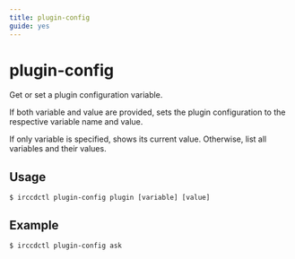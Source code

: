 ```yaml
---
title: plugin-config
guide: yes
---
```


# plugin-config

Get or set a plugin configuration variable.

If both variable and value are provided, sets the plugin configuration to the
respective variable name and value.

If only variable is specified, shows its current value. Otherwise, list all
variables and their values.

## Usage

```nohighlight
$ irccdctl plugin-config plugin [variable] [value]
```

## Example

```nohighlight
$ irccdctl plugin-config ask
```
